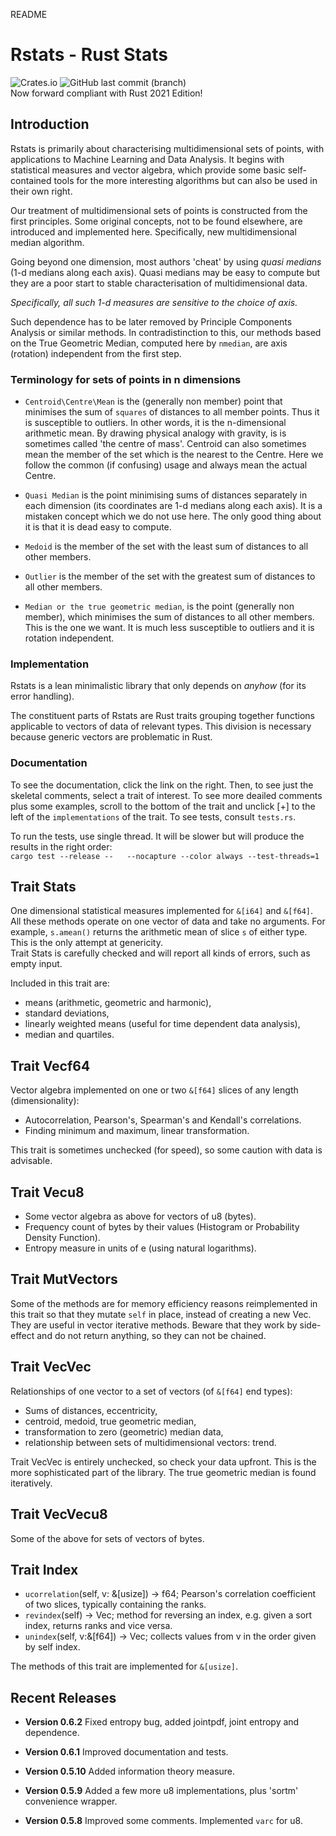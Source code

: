 README

# Rstats - Rust Stats

![Crates.io](https://img.shields.io/crates/v/rstats?logo=rust) ![GitHub last commit (branch)](https://img.shields.io/github/last-commit/liborty/rstats/HEAD?logo=github)  
Now forward compliant with Rust 2021 Edition!

## Introduction
Rstats is primarily about characterising multidimensional sets of points, with applications to Machine Learning and Data Analysis. It begins with statistical measures and vector algebra, which provide some basic self-contained tools for the more interesting algorithms but can also be used in their own right.

Our treatment of multidimensional sets of points is constructed from the first principles. Some original concepts, not to be found elsewhere, are introduced and implemented here. Specifically, new multidimensional median algorithm.

Going beyond one dimension, most authors  'cheat' by using *quasi medians* (1-d medians along each axis). Quasi medians may be easy to compute but they are a poor start to stable characterisation of multidimensional data.

*Specifically, all such 1-d measures are sensitive to the choice of axis.* 

Such dependence has to be later removed by Principle Components Analysis or similar methods. In contradistinction to this, our methods based on the True Geometric Median, computed here by `nmedian`, are axis (rotation) independent from the first step.

### Terminology for sets of points in n dimensions
* `Centroid\Centre\Mean` is the (generally non member) point that minimises the sum of `squares` of distances to all member points. Thus it is susceptible to outliers. In other words, it is the n-dimensional arithmetic mean. By drawing physical analogy with gravity, is is sometimes called 'the centre of mass'. Centroid can also sometimes mean the member of the set which is the nearest to the Centre. Here we follow the common (if confusing) usage and always mean the actual Centre.

* `Quasi Median` is the point minimising sums of distances separately in each dimension (its coordinates are 1-d medians along each axis). It is a mistaken concept which we do not use here. The only good thing about it is that it is dead easy to compute.

* `Medoid` is the member of the set with the least sum of distances to all other members.

* `Outlier` is the member of the set with the greatest sum of distances to all other members.

* `Median or the true geometric median`, is the point (generally non member), which minimises the sum of distances to all other members. This is the one we want. It is much less susceptible to outliers and it is rotation independent.

### Implementation 
Rstats is a lean minimalistic library that only depends on *anyhow* (for its error handling).

The constituent parts of Rstats are Rust traits grouping together functions applicable to vectors of data of relevant types. This division is necessary because generic vectors are problematic in Rust.

### Documentation 
To see the documentation, click the link on the right. Then, to see just the skeletal comments, select a trait of interest. To see more deailed comments plus some examples, scroll to the bottom of the trait and unclick [+] to the left of the `implementations` of the trait. To see tests, consult `tests.rs`.

To run the tests, use single thread. It will be slower but will produce the results in the right order:   
`cargo test --release --  
    --nocapture --color always --test-threads=1`
    
## Trait Stats

One dimensional statistical measures implemented for `&[i64]` and `&[f64]`. 
All these methods operate on one vector of data and take no arguments.
For example, `s.amean()` returns the arithmetic mean of slice `s` of either type. This is the only attempt at genericity.  
Trait Stats is carefully checked and will report all kinds of errors, such as empty input.

Included in this trait are:

* means (arithmetic, geometric and harmonic),
* standard deviations,
* linearly weighted means (useful for time dependent data analysis),
* median and quartiles.

## Trait Vecf64

Vector algebra implemented on one or two `&[f64]` slices of any length (dimensionality):
* Autocorrelation, Pearson's, Spearman's and Kendall's correlations.
* Finding minimum and maximum, linear transformation.

This trait is sometimes unchecked (for speed), so some caution with data is advisable.

## Trait Vecu8

* Some vector algebra as above for vectors of u8 (bytes).
* Frequency count of bytes by their values (Histogram or Probability Density Function).
* Entropy measure in units of e (using natural logarithms).

## Trait MutVectors

Some of the methods are for memory efficiency reasons reimplemented in this trait so that they mutate `self` in place, instead of creating a new Vec. They are useful in vector iterative methods. Beware that they work by side-effect and do not return anything, so they can not be chained.

## Trait VecVec

Relationships of one vector to a set of vectors (of `&[f64]` end types):
* Sums of distances, eccentricity,
* centroid, medoid, true geometric median, 
* transformation to zero (geometric) median data,
* relationship between sets of multidimensional vectors: trend.

Trait VecVec is entirely unchecked, so check your data upfront. This is the more sophisticated part of the library. The true geometric median is found iteratively.

## Trait VecVecu8

Some of the above for sets of vectors of bytes.

## Trait Index
 
* `ucorrelation`(self, v: &[usize]) -> f64; Pearson's correlation coefficient of two slices, typically containing the ranks.  
* `revindex`(self) -> Vec<usize>; method for reversing an index, e.g. given a sort index, returns ranks and vice versa.
* `unindex`(self, v:&[f64]) -> Vec<f64>; collects values from v in the order given by self index. 

The methods of this trait are implemented for `&[usize]`.

## Recent Releases
* **Version 0.6.2** Fixed entropy bug, added jointpdf, joint entropy and dependence.

* **Version 0.6.1** Improved documentation and tests.

* **Version 0.5.10** Added information theory measure.

* **Version 0.5.9** Added a few more u8 implementations, plus 'sortm' convenience wrapper.

* **Version 0.5.8** Improved some comments. Implemented `varc` for u8.